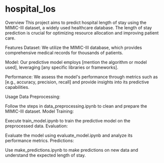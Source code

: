 # hospital_los
Overview
This project aims to predict hospital length of stay using the MIMIC-III dataset, a widely used healthcare database. The length of stay prediction is crucial for optimizing resource allocation and improving patient care.

Features
Dataset: We utilize the MIMIC-III database, which provides comprehensive medical records for thousands of patients.

Model: Our predictive model employs [mention the algorithm or model used], leveraging [any specific libraries or frameworks].

Performance: We assess the model's performance through metrics such as [e.g., accuracy, precision, recall] and provide insights into its predictive capabilities.

Usage
Data Preprocessing:

Follow the steps in data_preprocessing.ipynb to clean and prepare the MIMIC-III dataset.
Model Training:

Execute train_model.ipynb to train the predictive model on the preprocessed data.
Evaluation:

Evaluate the model using evaluate_model.ipynb and analyze its performance metrics.
Predictions:

Use make_predictions.ipynb to make predictions on new data and understand the expected length of stay.
